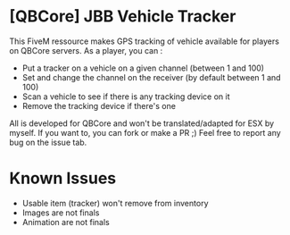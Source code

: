 # [QBCore] JBB Vehicle Tracker

This FiveM ressource makes GPS tracking of vehicle available for players on QBCore servers.
As a player, you can : 
* Put a tracker on a vehicle on a given channel (between 1 and 100)
* Set and change the channel on the receiver (by default between 1 and 100)
* Scan a vehicle to see if there is any tracking device on it
* Remove the tracking device if there's one

All is developed for QBCore and won't be translated/adapted for ESX by myself. If you want to, you can fork or make a PR ;)
Feel free to report any bug on the issue tab.

# Known Issues
* Usable item (tracker) won't remove from inventory
* Images are not finals
* Animation are not finals
